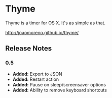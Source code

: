 # Thyme

Thyme is a timer for OS X. It's as simple as that.

http://joaomoreno.github.io/thyme/

## Release Notes

### 0.5

- **Added:** Export to JSON
- **Added:** Restart action
- **Added:** Pause on sleep/screensaver options
- **Added:** Ability to remove keyboard shortcuts
